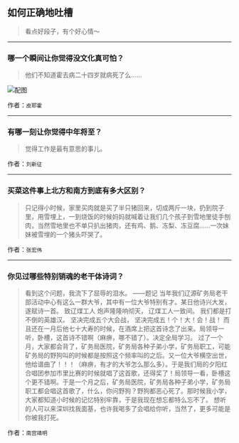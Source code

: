 ## 如何正确地吐槽

> 看点好段子，有个好心情～


 
---

### 哪一个瞬间让你觉得没文化真可怕？

> 他们不知道霍去病二十四岁就病死了么……



![配图](http://pic3.zhimg.com/70/v2-54645281a6c3bb9e1a45f3cf4a9a06e6_b.jpg)


作者：`皮耶霍`

---

### 有哪一刻让你觉得中年将至？

> 觉得工作是最有意思的事儿。


作者：`刘新征`

---

### 买菜这件事上北方和南方到底有多大区别？

> 只记得小时候，家里买肉就是买了半只猪回来，切成两斤一块，扔到院子里，用雪埋上，一到烧饭的时候妈妈就喊着让我们几个孩子到雪地里徒手刨肉，当然雪地里也不单只扒出猪肉，还有鸡、鹅、冻梨、冻豆腐……一次妹妹被雪埋的一个猪头吓哭了。


作者：`张宏伟`

---

### 你见过哪些特别销魂的老干体诗词？

> 看到这个问题，我流下了屈辱的泪水。
> ——题记
> 当年我们辽源矿务局老干部活动中心有这么一群大爷，其中有一位大爷特别有才。某日他诗兴大发，遂赋诗一首。
> 致辽煤工人
> 炮声隆隆响彻天，
> 辽煤工人一致间。
> 我们都是打不倒的英雄汉。
> 坚决完成五个大会战，
> 坚决完成五！个！大！会！战！
> 而且还在一月后他七十大寿的时候，在酒席上把这首诗念了出来。局领导一听，卧槽，这首诗不错啊（麻痹，哪不错了）。决定全局学习。
> 过了一个月，大家都会背了，矿务局医院，矿务局各种子弟小学，矿务局职工，可能矿务局的野狗叫的时候都是按照这个频率叫的之后。又一位大爷横空出世，他给谱曲了！！！（麻痹，有才的大爷怎么那么多）。于是我们局的夕阳红合唱团参加市里比赛的时候就唱了这首歌，还得奖了！局领导一看，卧槽这个更不错啊。于是一个月之后，矿务局医院，矿务局各种子弟小学，矿务局职工都会唱这首歌了，什么，你问野狗？野狗都恶心死了。那时候我小学，大家都知道小时候的记忆特别牢靠，于是我现在想忘都特么忘不了。
> 想听的人可以来深圳找我面基，也许我喝多了会唱给你听，当然了，更多可能是你被我打死。


作者：`南宫靖明`